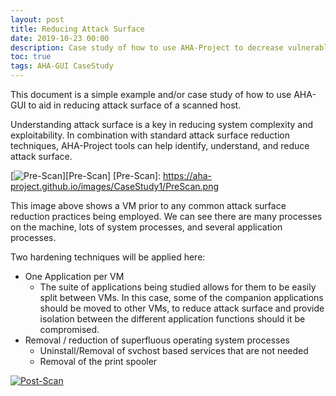 ```yaml
---
layout: post
title: Reducing Attack Surface
date: 2019-10-23 00:00
description: Case study of how to use AHA-Project to decrease vulnerable attack surface.
toc: true
tags: AHA-GUI CaseStudy
---
```


This document is a simple example and/or case study of how to use AHA-GUI to aid in reducing attack surface of a scanned host.


Understanding attack surface is a key in reducing system complexity and exploitability. In combination with standard attack surface reduction techniques, AHA-Project tools can help identify, understand, and reduce attack surface.


[![Pre-Scan](https://aha-project.github.io/images/CaseStudy1/PreScan.png)][Pre-Scan]
[Pre-Scan]: https://aha-project.github.io/images/CaseStudy1/PreScan.png

This image above shows a VM prior to any common attack surface reduction practices being employed. We can see there are many processes on the machine, lots of system processes, and several application processes.

Two hardening techniques will be applied here:
 - One Application per VM
     - The suite of applications being studied allows for them to be easily split between VMs. In this case, some of the companion applications should be moved to other VMs, to reduce attack surface and provide isolation between the different application functions should it be compromised.
 - Removal / reduction of superfluous operating system processes
     - Uninstall/Removal of svchost based services that are not needed
     - Removal of the print spooler

  
[![Post-Scan](https://aha-project.github.io/images/CaseStudy1/PostScan.png)][Post-Scan]








[Post-Scan]: https://aha-project.github.io/images/CaseStudy1/PostScan.png

